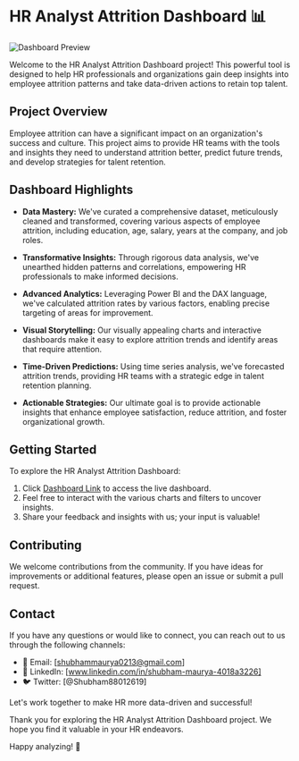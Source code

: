 # HR Analyst Attrition Dashboard 📊

![Dashboard Preview](https://github.com/Shubham11100213/HR-Analytics-Dashboard/blob/main/HR%20Analyst.pbix)

Welcome to the HR Analyst Attrition Dashboard project! This powerful tool is designed to help HR professionals and organizations gain deep insights into employee attrition patterns and take data-driven actions to retain top talent.

## Project Overview

Employee attrition can have a significant impact on an organization's success and culture. This project aims to provide HR teams with the tools and insights they need to understand attrition better, predict future trends, and develop strategies for talent retention.

## Dashboard Highlights

- **Data Mastery:** We've curated a comprehensive dataset, meticulously cleaned and transformed, covering various aspects of employee attrition, including education, age, salary, years at the company, and job roles.

- **Transformative Insights:** Through rigorous data analysis, we've unearthed hidden patterns and correlations, empowering HR professionals to make informed decisions.

- **Advanced Analytics:** Leveraging Power BI and the DAX language, we've calculated attrition rates by various factors, enabling precise targeting of areas for improvement.

- **Visual Storytelling:** Our visually appealing charts and interactive dashboards make it easy to explore attrition trends and identify areas that require attention.

- **Time-Driven Predictions:** Using time series analysis, we've forecasted attrition trends, providing HR teams with a strategic edge in talent retention planning.

- **Actionable Strategies:** Our ultimate goal is to provide actionable insights that enhance employee satisfaction, reduce attrition, and foster organizational growth.

## Getting Started

To explore the HR Analyst Attrition Dashboard:

1. Click [Dashboard Link](https://github.com/Shubham11100213/HR-Analytics-Dashboard/blob/main/HR%20Analyst.pbix) to access the live dashboard.
2. Feel free to interact with the various charts and filters to uncover insights.
3. Share your feedback and insights with us; your input is valuable!

## Contributing

We welcome contributions from the community. If you have ideas for improvements or additional features, please open an issue or submit a pull request.

## Contact

If you have any questions or would like to connect, you can reach out to us through the following channels:

- 📧 Email: [shubhammaurya0213@gmail.com]
- 💬 LinkedIn: [www.linkedin.com/in/shubham-maurya-4018a3226]
- 🐦 Twitter: [@Shubham88012619]

Let's work together to make HR more data-driven and successful!

Thank you for exploring the HR Analyst Attrition Dashboard project. We hope you find it valuable in your HR endeavors.

Happy analyzing! 🚀
